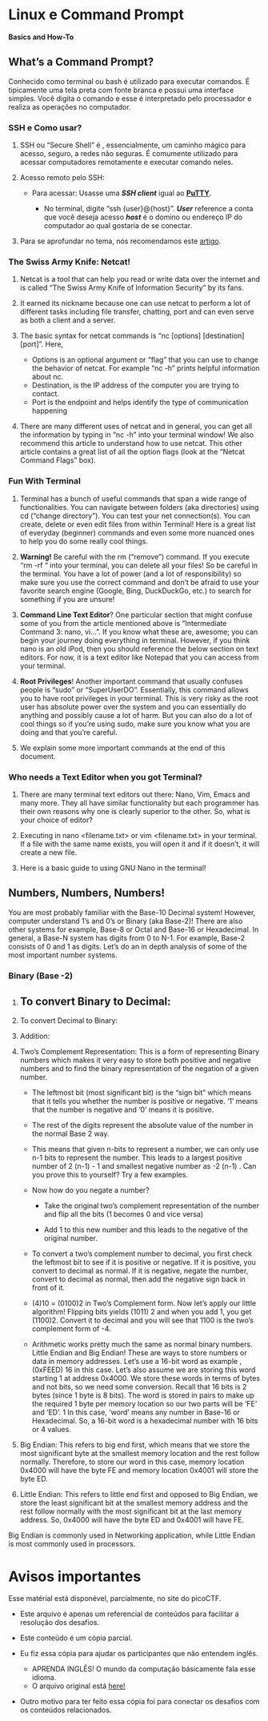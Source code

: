 # Linux e Command Prompt

**Basics and How-To**

## What’s a Command Prompt?

Conhecido como terminal ou bash é utilizado para executar comandos.
É tipicamente uma tela preta com fonte branca e possui uma interface simples. Você digita o comando e esse é interpretado pelo processador e realiza as operações no computador.

### SSH e Como usar?
1. SSH ou “Secure Shell” é , essencialmente, um caminho mágico para acesso, seguro, a redes não seguras. É comumente utilizado para acessar computadores remotamente e executar comando neles.

2. Acesso remoto pelo SSH:
    - Para acessar: Usasse uma ***SSH client*** igual ao **[PuTTY](https://pt.wikipedia.org/wiki/PuTTY)**.

        - No terminal, digite “ssh {user}@{host}”. ***User*** reference a conta que você deseja acesso ***host*** é o domino ou endereço IP do computador ao qual gostaria de se conectar.


3. Para se aprofundar no tema, nós recomendamos este [artigo](https://www.hostinger.com/tutorials/ssh-tutorial-how-does-ssh-work).

### The Swiss Army Knife: Netcat!
1. Netcat is a tool that can help you read or write data over the internet and is called “The Swiss Army Knife of Information Security” by its fans.

2. It earned its nickname because one can use netcat to perform a lot of different tasks including file transfer, chatting, port and can even serve as both a client and a server.

3. The basic syntax for netcat commands is “nc [options] [destination] [port]”. Here,
    - Options is an optional argument or “flag” that you can use to change the behavior of netcat. For example “nc -h” prints helpful information about nc.
    - Destination, is the IP address of the computer you are trying to contact.
    - Port is the endpoint and helps identify the type of communication happening

4. There are many different uses of netcat and in general, you can get all the information by typing in “nc -h” into your terminal window! We also recommend this article to understand how to use netcat. This other article contains a great list of all the option flags (look at the “Netcat Command Flags”
box).

### Fun With Terminal

1. Terminal has a bunch of useful commands that span a wide range of
functionalities. You can navigate between folders (aka directories) using cd
(“change directory”). You can test your net connection(s). You can create, delete
or even edit files from within Terminal! Here is a great list of everyday
(beginner) commands and even some more nuanced ones to help you do some
really cool things.

2. **Warning!** Be careful with the rm (“remove”) command. If you execute “rm -rf “
into your terminal, you can delete all your files! So be careful in the terminal.
You have a lot of power (and a lot of responsibility) so make sure you use the
correct command and don’t be afraid to use your favorite search engine
(Google, Bing, DuckDuckGo, etc.) to search for something if you are unsure!

3. **Command Line Text Editor**? One particular section that might confuse some of
you from the article mentioned above is “Intermediate Command 3: nano, vi…”.
If you know what these are, awesome; you can begin your journey doing
everything in terminal. However, if you think nano is an old iPod, then you
should reference the below section on text editors. For now, it is a text editor
like Notepad that you can access from your terminal.

4. **Root Privileges**! Another important command that usually confuses people is “sudo” or “SuperUserDO”. Essentially, this command allows you to have root privileges in your terminal. This is very risky as the root user has absolute power over the system and you can essentially do anything and possibly cause a lot of harm. But you can also do a lot of cool things so if you’re using sudo, make sure you know what you are doing and that you’re careful.

5. We explain some more important commands at the end of this document.

### Who needs a Text Editor when you got Terminal?

1. There are many terminal text editors out there: Nano, Vim, Emacs and many
more. They all have similar functionality but each programmer has their own
reasons why one is clearly superior to the other. So, what is your choice of
editor?

2. Executing in nano <filename.txt> or vim <filename.txt> in your terminal. If a file
with the same name exists, you will open it and if it doesn’t, it will create a new
file.

3. Here is a basic guide to using GNU Nano in the terminal!

## Numbers, Numbers, Numbers!

You are most probably familiar with the Base-10 Decimal system! However, computer understand 1’s and 0’s or Binary (aka Base-2)! There are also other systems for example, Base-8 or Octal and Base-16 or Hexadecimal. In general, a Base-N system has digits from 0 to N-1. For example, Base-2 consists of 0 and 1 as digits. Let’s do an in depth analysis of some of the most important number systems.

### Binary (Base -2)


1. To convert Binary to Decimal:
    -  

2. To convert Decimal to Binary:

3. Addition:


5. Two’s Complement Representation: This is a form of representing Binary numbers which makes it very easy to store both positive and negative numbers and to find the binary representation of the negation of a given number.

    - The leftmost bit (most significant bit) is the “sign bit” which means that it tells you whether the number is positive or negative. ‘1’ means that the number is negative and ‘0’ means it is positive.

    - The rest of the digits represent the absolute value of the number in the normal Base 2 way.

    - This means that given n-bits to represent a number, we can only use n-1 bits to represent the number. This leads to a largest positive number of 2 (n-1) - 1 and smallest negative number as -2 (n-1) . Can you prove this to yourself? Try a few examples.
    - Now how do you negate a number?
        - Take the original two’s complement representation of the number and flip all the bits (1 becomes 0 and vice versa)

        - Add 1 to this new number and this leads to the negative of the original number.

    - To convert a two’s complement number to decimal, you first check the leftmost bit to see if it is positive or negative. If it is positive, you convert to decimal as normal. If it is negative, negate the number, convert to decimal as normal, then add the negative sign back in front of it.

    - (4)10 = (0100)2 in Two’s Complement form. Now let’s apply our little algorithm! Flipping bits yields (1011) 2 and when you add 1, you get (1100)2. Convert it to decimal and you will see that 1100 is the two’s complement form of -4.

    - Arithmetic works pretty much the same as normal binary numbers.
Little Endian and Big Endian! These are ways to store numbers or data in memory addresses. Let’s use a 16-bit word
as example , (0xFEED) 16 in this case. Let’s also assume we are storing this word starting 1 at address 0x4000. We store these words in terms of bytes and not bits, so we need some conversion. Recall that 16 bits is 2 bytes (since 1 byte is 8 bits). The word is stored
in pairs to make up the required 1 byte per memory location so our two parts will be ‘FE’ and ‘ED’. 1 In this case, ‘word’ means any number in Base-16 or Hexadecimal. So, a 16-bit word is a hexadecimal
number with 16 bits or 4 values.

1. Big Endian: This refers to big end first, which means that we store the most significant byte at the smallest memory location and the rest follow normally. Therefore, to store our word in this case, memory location 0x4000 will have the byte FE and memory location 0x4001 will store the byte ED.

2. Little Endian: This refers to little end first and opposed to Big Endian, we store the least significant bit at the smallest memory address and the rest follow normally with the most significant bit at the last memory address. So, 0x4000 will have the byte ED and 0x4001 will have FE. 

Big Endian is commonly used in Networking application, while Little Endian is most commonly used in processors.


# Avisos importantes

Esse matérial está disponével, parcialmente, no site do picoCTF.

- Este arquivo é apenas um referencial de conteúdos para facilitar a resolução dos desafios.

- Este conteúdo é um cópia parcial. 

- Eu fiz essa cópia para ajudar os participantes que não entendem inglês.
    - APRENDA INGLÊS! O mundo da computação básicamente fala esse idioma.
    - O arquivo original está [here!](https://picoctf.org/learning_guides/Book-1-General-Skills.pdf)

- Outro motivo para ter feito essa cópia foi para conectar os desafios com os conteúdos relacionados.

